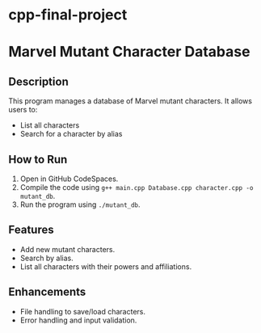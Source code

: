 # cpp-final-project
# Marvel Mutant Character Database

## Description
This program manages a database of Marvel mutant characters. It allows users to:
- List all characters
- Search for a character by alias

## How to Run
1. Open in GitHub CodeSpaces.
2. Compile the code using `g++ main.cpp Database.cpp character.cpp -o mutant_db`.
3. Run the program using `./mutant_db`.

## Features
- Add new mutant characters.
- Search by alias.
- List all characters with their powers and affiliations.

## Enhancements
- File handling to save/load characters.
- Error handling and input validation.

